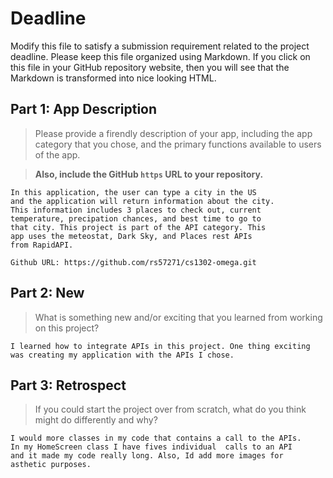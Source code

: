 # Deadline

Modify this file to satisfy a submission requirement related to the project
deadline. Please keep this file organized using Markdown. If you click on
this file in your GitHub repository website, then you will see that the
Markdown is transformed into nice looking HTML.

## Part 1: App Description

> Please provide a firendly description of your app, including the app
> category that you chose, and the primary functions available to users
> of the app.

> **Also, include the GitHub `https` URL to your repository.**

    In this application, the user can type a city in the US
    and the application will return information about the city.
    This information includes 3 places to check out, current
    temperature, precipation chances, and best time to go to
    that city. This project is part of the API category. This
    app uses the meteostat, Dark Sky, and Places rest APIs
    from RapidAPI.

    Github URL: https://github.com/rs57271/cs1302-omega.git

## Part 2: New

> What is something new and/or exciting that you learned from working
> on this project?

    I learned how to integrate APIs in this project. One thing exciting
    was creating my application with the APIs I chose.

## Part 3: Retrospect

> If you could start the project over from scratch, what do
> you think might do differently and why?

    I would more classes in my code that contains a call to the APIs.
    In my HomeScreen class I have fives individual  calls to an API
    and it made my code really long. Also, Id add more images for
    asthetic purposes.
